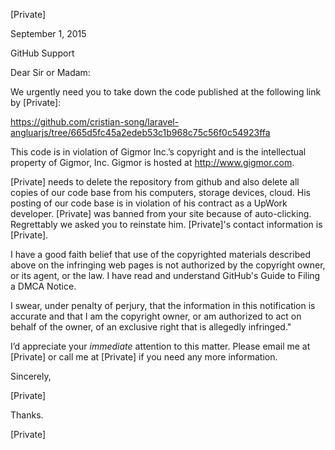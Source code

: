 [Private]

September 1, 2015

GitHub Support

Dear Sir or Madam:

We urgently need you to take down the code published at the following link
by [Private]:

https://github.com/cristian-song/laravel-angluarjs/tree/665d5fc45a2edeb53c1b968c75c56f0c54923ffa

This code is in violation of Gigmor Inc.’s copyright and is the
intellectual property of Gigmor, Inc. Gigmor is hosted at
http://www.gigmor.com.

[Private] needs to delete the repository from github and also delete
all copies of our code base from his computers, storage devices, cloud. His
posting of our code base is in violation of his contract as a UpWork
developer. [Private] was banned from your site because of auto-clicking.
Regrettably we asked you to reinstate him. [Private]'s contact information is
[Private].

I have a good faith belief that use of the copyrighted materials described
above on the infringing web pages is not authorized by the copyright owner,
or its agent, or the law. I have read and understand GitHub's Guide to
Filing a DMCA Notice.

I swear, under penalty of perjury, that the information in this
notification is accurate and that I am the copyright owner, or am
authorized to act on behalf of the owner, of an exclusive right that is
allegedly infringed."

I’d appreciate your *immediate* attention to this matter. Please email me
at [Private] or call me at [Private] if you need any more
information.

Sincerely,

[Private]

Thanks.

[Private]
